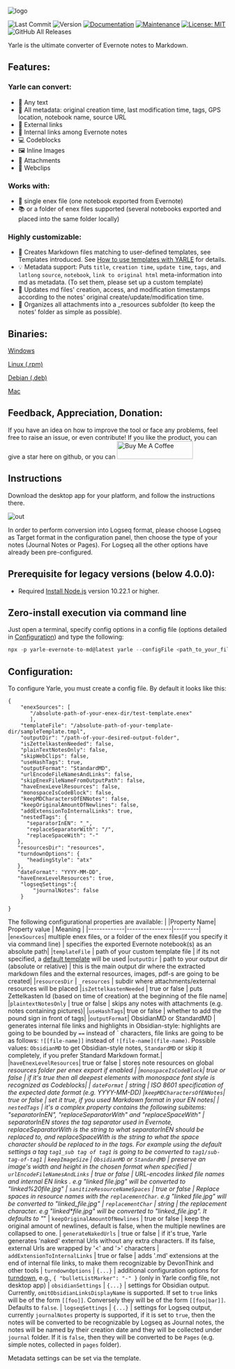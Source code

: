 

![logo](screens/yarle-logo.png)

![Last Commit](https://img.shields.io/github/last-commit/akosbalasko/yarle?style=for-the-badge)
![Version](https://img.shields.io/badge/version-4.5.4-blue?style=for-the-badge)
[![Documentation](https://img.shields.io/badge/documentation-yes-brightgreen?style=for-the-badge)](https://github.com/akosbalasko/yarle#readme)
[![Maintenance](https://img.shields.io/badge/Maintained%3F-yes-green?style=for-the-badge)](https://github.com/akosbalasko/yarle/graphs/commit-activity)
[![License: MIT](https://img.shields.io/github/license/akosbalasko/yarle?style=for-the-badge)](https://github.com/akosbalasko/yarle/blob/master/LICENSE)
![GitHub All Releases](https://img.shields.io/github/downloads/akosbalasko/yarle/total?style=for-the-badge)


Yarle is the ultimate converter of Evernote notes to Markdown.


## Features:

### Yarle can convert:
- :memo: Any text
- :memo: All metadata: original creation time, last modification time, tags, GPS location, notebook name, source URL
- :link: External links
- :link: Internal links among Evernote notes
- :computer: Codeblocks
- :framed_picture: Inline Images
- :paperclip: Attachments
- :page_facing_up: Webclips

### Works with:
- :notebook: single enex file (one notebook exported from Evernote)
- :books: or a folder of enex files supported (several notebooks exported and placed into the same folder locally)

### Highly customizable:


- :rocket: Creates Markdown files matching to user-defined templates, see Templates introduced. See [How to use templates with YARLE](Templates.md) for details.
- :bulb: Metadata support: Puts `title`, `creation time`, `update time`, `tags`, and `latlong` `source`, `notebook`, `link to original html` meta-information into md as metadata. (To set them, please set up a custom template)
- :hammer: Updates md files' creation, access, and modification timestamps according to the notes' original create/update/modification time.
- :hammer: Organizes all attachments into a _resources subfolder (to keep the notes' folder as simple as possible).


## Binaries:

[Windows](https://github.com/akosbalasko/yarle/releases/download/v4.5.4/yarle-evernote-to-md-4.5.4.Setup.exe)

[Linux (.rpm)](https://github.com/akosbalasko/yarle/releases/download/v4.5.4/yarle-evernote-to-md-4.5.4-1.x86_64.rpm)

[Debian (.deb)](https://github.com/akosbalasko/yarle/releases/download/v4.5.4/yarle-evernote-to-md_4.5.4_amd64.deb)

[Mac](https://github.com/akosbalasko/yarle/releases/download/v4.5.4/yarle-evernote-to-md-darwin-x64-4.5.4.zip)

## Feedback, Appreciation, Donation:
If you have an idea on how to improve the tool or face any problems, feel free to raise an issue, or even contribute!
If you like the product, you can give a star here on github, or you can <a href="https://www.buymeacoffee.com/akosbalasko" target="_blank"><img src="https://cdn.buymeacoffee.com/buttons/default-yellow.png" alt="Buy Me A Coffee" height="41" width="174"></a>


## Instructions

Download the desktop app for your platform, and follow the instructions there.

![out](https://user-images.githubusercontent.com/11886731/114092375-1a72c400-98ba-11eb-9c74-300d1e4c0829.gif)

 In order to perform conversion into Logseq format, please choose Logseq as Target format in the configuration panel, then choose the type of your notes (Journal Notes or Pages). For Logseq all the other options have already been pre-configured.


## Prerequisite for legacy versions (below 4.0.0):

 - Required [Install Node.js](https://nodejs.org/en/download/) version 10.22.1 or higher.

## Zero-install execution via command line
Just open a terminal, specify config options in a config file (options detailed in [Configuration](#Configuration)) and type the following:

```javascript
npx -p yarle-evernote-to-md@latest yarle --configFile <path_to_your_file e.g. ./config.json>
```

## Configuration:

To configure Yarle, you must create a config file. By default it looks like this:

```
{
    "enexSources": [
       "/absolute-path-of-your-enex-dir/test-template.enex"
       ],
    "templateFile": "/absolute-path-of-your-template-dir/sampleTemplate.tmpl",
    "outputDir": "/path-of-your-desired-output-folder",
    "isZettelkastenNeeded": false,
    "plainTextNotesOnly": false,
    "skipWebClips": false,
    "useHashTags": true,
    "outputFormat": "StandardMD",
    "urlEncodeFileNamesAndLinks": false,
    "skipEnexFileNameFromOutputPath": false,
    "haveEnexLevelResources": false,
    "monospaceIsCodeBlock": false,
    "keepMDCharactersOfENNotes": false,
    "keepOriginalAmountOfNewlines": false,
    "addExtensionToInternalLinks": true,
    "nestedTags": {
      "separatorInEN": "_",
      "replaceSeparatorWith": "/",
      "replaceSpaceWith": "-"
   },
   "resourcesDir": "resources",
   "turndownOptions": {
      "headingStyle": "atx"
   },
   "dateFormat": "YYYY-MM-DD",
   "haveEnexLevelResources": true,
    "logseqSettings":{
        "journalNotes": false
    }

}
```
The following configurational properties are available:
|
|Property Name| Property value | Meaning |
|-------------|----------------|---------|
|```enexSources```| multiple enex files, or a folder of the enex files(if you specify it via command line) | specifies the exported Evernote notebook(s) as an absolute path|
|```templateFile``` | path of your custom template file | if its not specified, a [default template](https://github.com/akosbalasko/yarle/blob/master/src/utils/templates/default-template.ts) will be used
|```outputDir``` | path to your output dir (absolute or relative) | this is the main output dir where the extracted markdown files and the external resources, images, pdf-s are going to be created|
|```resourcesDir``` | `_resources` | subdir where attachments/external resources will be placed
|```isZettelkastenNeeded``` |  true or false | puts Zettelkasten Id (based on time of creation) at the beginning of the file name|
|```plaintextNotesOnly``` |  true or false | skips any notes with attachments (e.g. notes containing pictures)|
|```useHashTags```|  true or false | whether to add the pound sign in front of tags|
|```outputFormat```|  ObsidianMD or StandardMD | generates internal file links and highlights in Obsidian-style: highlights are going to be bounded by `==` instead of \` characters, file links are going to be as follows: `![[file-name]]` instead of `![file-name](file-name)`. Possible values: `ObsidianMD` to get Obsidian-style notes, `StandardMD` or skip it completely, if you prefer Standard Markdown format.|
|```haveEnexLevelResources```|  true or false | stores note resources on global _resources folder per enex export if enabled |
|```monospaceIsCodeBlock```| true or false | if it's true then all deepest elements with monospace font style is recognized as Codeblocks|
| ```dateFormat``` | string | ISO 8601 specification of the expected date format (e.g. YYYY-MM-DD)
|```keepMDCharactersOfENNotes```| true or false | set it true, if you used Markdown format in your EN notes|
| ```nestedTags``` | it's a complex property contains the following subitems: "separatorInEN", "replaceSeparatorWith" and  "replaceSpaceWith" | separatorInEN stores the tag separator used in Evernote, replaceSeparatorWith is the string to what separatorInEN should be replaced to, and replaceSpaceWith is the string to what the space character should be replaced to in the tags. For example using the default settings a tag ```tag1_sub tag of tag1``` is going to be converted to ```tag1/sub-tag-of-tag1```
| ```keepImageSize``` | `ObsidianMD` or `StandardMD` | preserve an image's width and height in the chosen format when specified
| ```urlEncodeFileNamesAndLinks``` | true or false | URL-encodes linked file names and internal EN links . e.g "linked file.jpg" will be converted to "linked%20file.jpg"
| ```sanitizeResourceNameSpaces``` | true or false | Replace spaces in resource names with the `replacementChar`. e.g "linked file.jpg" will be converted to "linked_file.jpg"
| ```replacementChar``` | string | the replacement character. e.g "linked*file.jpg" will be converted to "linked_file.jpg". It defaults to "_"
| ```keepOriginalAmountOfNewlines``` | true or false | keep the original amount of newlines, default is false, when the multiple newlines are collapsed to one.
| ```generateNakedUrls``` | true or false | if it's true, Yarle generates 'naked' external Urls without any extra characters. If its false, external Urls are wrapped by  '<' and '>' characters
| ```addExtensionToInternalLinks``` | true or false | adds '.md' extensions at the end of internal file links, to make them recognizable by DevonThink and other tools
| ```turndownOptions``` | `{...}` | additional configuration options for [turndown](https://github.com/mixmark-io/turndown#options), e.g., `{ "bulletListMarker": "-" }` (only in Yarle config file, not desktop app)
| ```obsidianSettings``` | `{...}` | settings for Obsidian output. Currently, ```omitObsidianLinksDisplayName``` is supported. If set to `true` links will be of the form `[[foo]]`. Conversely they will be of the form `[[foo|bar]]`. Defaults to `false`.
| ```logseqSettings``` | `{...}` | settings for Logseq output, currently ```journalNotes``` property is supported, if it is set to `true`, then the notes will be converted to be recognizable by Logseq as Journal notes, the notes will be named by their creation date and they will be collected under `journal` folder. If it is `false`, then they will be converted to be `Pages` (e.g. simple notes, collected in `pages` folder).

Metadata settings can be set via the template.
